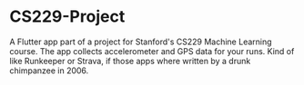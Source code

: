 # CS229-Project

A Flutter app part of a project for Stanford's CS229 Machine Learning course. The app collects accelerometer and GPS data for your runs. Kind of like Runkeeper or Strava, if those apps where written by a drunk chimpanzee in 2006.

